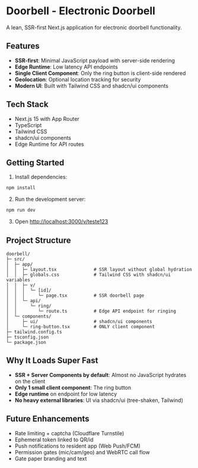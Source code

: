 # Doorbell - Electronic Doorbell

A lean, SSR-first Next.js application for electronic doorbell functionality.

## Features

- **SSR-first**: Minimal JavaScript payload with server-side rendering
- **Edge Runtime**: Low latency API endpoints
- **Single Client Component**: Only the ring button is client-side rendered
- **Geolocation**: Optional location tracking for security
- **Modern UI**: Built with Tailwind CSS and shadcn/ui components

## Tech Stack

- Next.js 15 with App Router
- TypeScript
- Tailwind CSS
- shadcn/ui components
- Edge Runtime for API routes

## Getting Started

1. Install dependencies:
```bash
npm install
```

2. Run the development server:
```bash
npm run dev
```

3. Open [http://localhost:3000/v/teste123](http://localhost:3000/v/teste123)

## Project Structure

```
doorbell/
├─ src/
│  ├─ app/
│  │  ├─ layout.tsx              # SSR layout without global hydration
│  │  ├─ globals.css             # Tailwind CSS with shadcn/ui variables
│  │  ├─ v/
│  │  │  └─ [id]/
│  │  │     └─ page.tsx          # SSR doorbell page
│  │  └─ api/
│  │     └─ ring/
│  │        └─ route.ts          # Edge API endpoint for ringing
│  └─ components/
│     ├─ ui/                     # shadcn/ui components
│     └─ ring-button.tsx         # ONLY client component
├─ tailwind.config.ts
├─ tsconfig.json
└─ package.json
```

## Why It Loads Super Fast

- **SSR + Server Components by default**: Almost no JavaScript hydrates on the client
- **Only 1 small client component**: The ring button
- **Edge runtime** on endpoint for low latency
- **No heavy external libraries**: UI via shadcn/ui (tree-shaken, Tailwind)

## Future Enhancements

- Rate limiting + captcha (Cloudflare Turnstile)
- Ephemeral token linked to QR/id
- Push notifications to resident app (Web Push/FCM)
- Permission gates (mic/cam/geo) and WebRTC call flow
- Gate paper branding and text
